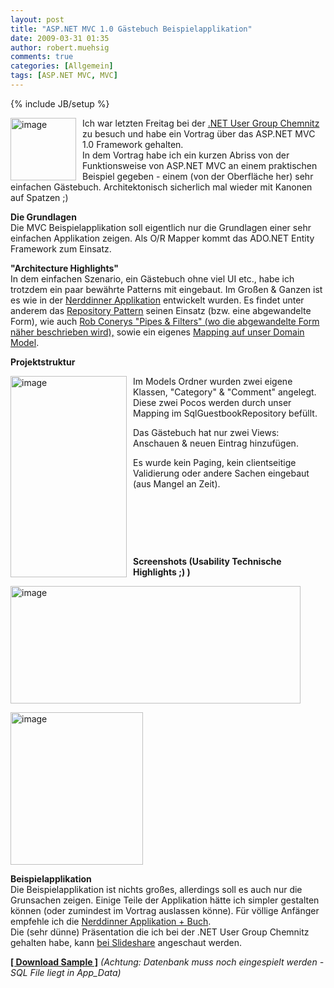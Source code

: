 ```yaml
---
layout: post
title: "ASP.NET MVC 1.0 Gästebuch Beispielapplikation"
date: 2009-03-31 01:35
author: robert.muehsig
comments: true
categories: [Allgemein]
tags: [ASP.NET MVC, MVC]
---
```

{% include JB/setup %}
<p><a href="{{BASE_PATH}}/assets/wp-images/image695.png"><img style="border-top-width: 0px; border-left-width: 0px; border-bottom-width: 0px; margin: 0px 10px 0px 0px; border-right-width: 0px" height="100" alt="image" src="{{BASE_PATH}}/assets/wp-images/image-thumb673.png" width="105" align="left" border="0" /></a> Ich war letzten Freitag bei der <a href="http://dotnet-chemnitz.de">.NET User Group Chemnitz</a> zu besuch und habe ein Vortrag &#252;ber das ASP.NET MVC 1.0 Framework gehalten.     <br />In dem Vortrag habe ich ein kurzen Abriss von der Funktionsweise von ASP.NET MVC an einem praktischen Beispiel gegeben - einem (von der Oberfl&#228;che her) sehr einfachen G&#228;stebuch. Architektonisch sicherlich mal wieder mit Kanonen auf Spatzen ;)</p> 
<!--more-->
  <p><strong>Die Grundlagen      <br /></strong>Die MVC Beispielapplikation soll eigentlich nur die Grundlagen einer sehr einfachen Applikation zeigen. Als O/R Mapper kommt das ADO.NET Entity Framework zum Einsatz.</p>  <p><strong>&quot;Architecture Highlights&quot;      <br /></strong>In dem einfachen Szenario, ein G&#228;stebuch ohne viel UI etc., habe ich trotzdem ein paar bew&#228;hrte Patterns mit eingebaut. Im Gro&#223;en &amp; Ganzen ist es wie in der <a href="{{BASE_PATH}}/2009/03/11/kostenloses-aspnet-mvc-tutorial-kapitel-sample-application-nerddinner/">Nerddinner Applikation</a> entwickelt wurden. Es findet unter anderem das <a href="http://martinfowler.com/eaaCatalog/repository.html">Repository Pattern</a> seinen Einsatz (bzw. eine abgewandelte Form), wie auch <a href="http://blog.wekeroad.com/mvc-storefront/mvcstore-part-3/">Rob Conerys &quot;Pipes &amp; Filters&quot; (wo die abgewandelte Form n&#228;her beschrieben wird),</a> sowie ein eigenes <a href="{{BASE_PATH}}/2009/03/13/howtocode-macht-ein-eigenes-model-ohne-linq2sqladonet-ef-magic/">Mapping auf unser Domain Model</a>.</p>  <p><strong>Projektstruktur</strong></p>  <p><a href="{{BASE_PATH}}/assets/wp-images/image696.png"><img style="border-top-width: 0px; border-left-width: 0px; border-bottom-width: 0px; margin: 0px 10px 0px 0px; border-right-width: 0px" height="322" alt="image" src="{{BASE_PATH}}/assets/wp-images/image-thumb674.png" width="186" align="left" border="0" /></a> </p>  <p>Im Models Ordner wurden zwei eigene Klassen, &quot;Category&quot; &amp; &quot;Comment&quot; angelegt. Diese zwei Pocos werden durch unser Mapping im SqlGuestbookRepository bef&#252;llt. </p>  <p>Das G&#228;stebuch hat nur zwei Views: Anschauen &amp; neuen Eintrag hinzuf&#252;gen.</p>  <p>Es wurde kein Paging, kein clientseitige Validierung oder andere Sachen eingebaut (aus Mangel an Zeit).</p>  <p>&#160;</p>  <p>&#160;</p>  <p>&#160;</p>  <p><strong>Screenshots (Usability Technische Highlights ;) )</strong></p>  <p><a href="{{BASE_PATH}}/assets/wp-images/image697.png"><img style="border-top-width: 0px; border-left-width: 0px; border-bottom-width: 0px; border-right-width: 0px" height="188" alt="image" src="{{BASE_PATH}}/assets/wp-images/image-thumb675.png" width="464" border="0" /></a> </p>  <p><a href="{{BASE_PATH}}/assets/wp-images/image698.png"><img style="border-top-width: 0px; border-left-width: 0px; border-bottom-width: 0px; border-right-width: 0px" height="244" alt="image" src="{{BASE_PATH}}/assets/wp-images/image-thumb676.png" width="212" border="0" /></a> </p>  <p><strong>Beispielapplikation</strong>     <br />Die Beispielapplikation ist nichts gro&#223;es, allerdings soll es auch nur die Grunsachen zeigen. Einige Teile der Applikation h&#228;tte ich simpler gestalten k&#246;nnen (oder zumindest im Vortrag auslassen k&#246;nne). F&#252;r v&#246;llige Anf&#228;nger empfehle ich die <a href="{{BASE_PATH}}/2009/03/11/kostenloses-aspnet-mvc-tutorial-kapitel-sample-application-nerddinner/">Nerddinner Applikation + Buch</a>.     <br />Die (sehr d&#252;nne) Pr&#228;sentation die ich bei der .NET User Group Chemnitz gehalten habe, kann <a href="http://www.slideshare.net/CodeInside/aspnet-mvc-1224264">bei Slideshare</a> angeschaut werden.</p>  <p><strong><a href="{{BASE_PATH}}/assets/files/democode/mvcguestbook/mvcguestbook.zip">[ Download Sample ]</a></strong> <em>(Achtung: Datenbank muss noch eingespielt werden - SQL File liegt in App_Data)</em></p>
